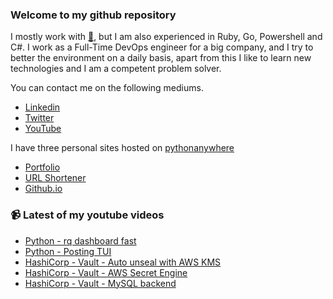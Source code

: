 ### Welcome to my github repository

I mostly work with [:snake:](https://www.python.org/), but I am also experienced in Ruby, Go, Powershell and C#. I work as a Full-Time DevOps engineer for a big company, and I try to better the environment on a daily basis, apart from this I like to learn new technologies and I am a competent problem solver.

You can contact me on the following mediums.
- [Linkedin](https://www.linkedin.com/in/r3ap3rpy)
- [Twitter](https://twitter.com/r3ap3rpy)
- [YouTube](https://www.youtube.com/channel/UC1qkMXH8d2I9DDAtBSeEHqg)

I have three personal sites hosted on [pythonanywhere](https://www.pythonanywhere.com/)
- [Portfolio](http://r3ap3rpy.pythonanywhere.com/)
- [URL Shortener](http://shortenpy.pythonanywhere.com/)
- [Github.io](https://r3ap3rpy.github.io/)

### :video_camera: Latest of my youtube videos
<!-- YOUTUBE:START -->
- [Python - rq dashboard fast](https://www.youtube.com/watch?v=1c4CuxY7Sdo)
- [Python - Posting TUI](https://www.youtube.com/watch?v=lZuboErpMmQ)
- [HashiCorp - Vault - Auto unseal with AWS KMS](https://www.youtube.com/watch?v=Htf3fjARv7w)
- [HashiCorp - Vault - AWS Secret Engine](https://www.youtube.com/watch?v=C20ydQFLpk4)
- [HashiCorp - Vault - MySQL backend](https://www.youtube.com/watch?v=3XZyIh5mTdY)
<!-- YOUTUBE:END -->

